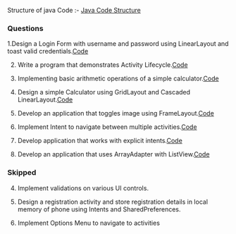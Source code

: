 Structure of java Code :- [Java Code Structure](./Structure.java)

### Questions 

1.Design a Login Form with username and password using LinearLayout and toast valid credentials.[Code](./Login.java)

2. Write a program that demonstrates Activity Lifecycle.[Code](./Activity%20life%20Cycle.java)

3. Implementing basic arithmetic operations of a simple calculator.[Code](./Calculator.java)

2. Design a simple Calculator using GridLayout and Cascaded LinearLayout.[Code](./Calculator.java)

4. Develop an application that toggles image using FrameLayout.[Code](./Toggle.java)

2. Implement Intent to navigate between multiple activities.[Code](./Intent.java)

4. Develop application that works with explicit intents.[Code](./Intent.java)

5. Develop an application that uses ArrayAdapter with ListView.[Code](./Adapter%20list%20view.java)



### Skipped

4. Implement validations on various UI controls.

1. Design a registration activity and store registration details in local memory of phone using Intents and SharedPreferences.

4. Implement Options Menu to navigate to activities
